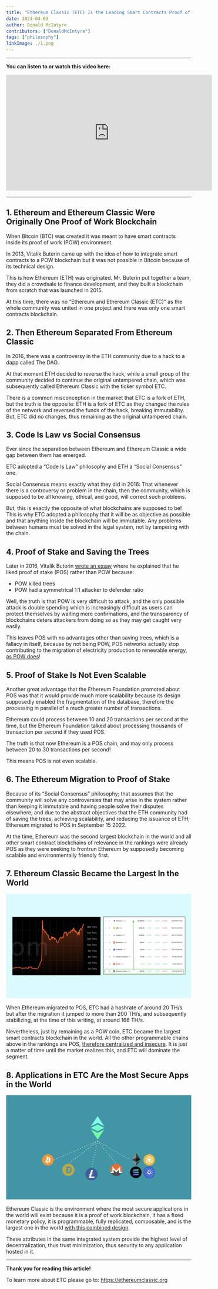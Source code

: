 ```yaml
---
title: "Ethereum Classic (ETC) Is the Leading Smart Contracts Proof of Work Blockchain In the World"
date: 2024-04-03
author: Donald McIntyre
contributors: ["DonaldMcIntyre"]
tags: ["philosophy"]
linkImage: ./1.png
---
```


---
**You can listen to or watch this video here:**

<iframe width="560" height="315" src="https://www.youtube.com/embed/BWb6gd924iA" title="YouTube video player" frameborder="0" allow="accelerometer; autoplay; clipboard-write; encrypted-media; gyroscope; picture-in-picture; web-share" allowfullscreen></iframe>

---

## 1. Ethereum and Ethereum Classic Were Originally One Proof of Work Blockchain

When Bitcoin (BTC) was created it was meant to have smart contracts inside its proof of work (POW) environment.

In 2013, Vitalik Buterin came up with the idea of how to integrate smart contracts to a POW blockchain but it was not possible in Bitcoin because of its technical design.

This is how Ethereum (ETH) was originated. Mr. Buterin put together a team, they did a crowdsale to finance development, and they built a blockchain from scratch that was launched in 2015.

At this time, there was no “Ethereum and Ethereum Classic (ETC)” as the whole community was united in one project and there was only one smart contracts blockchain.

## 2. Then Ethereum Separated From Ethereum Classic

In 2016, there was a controversy in the ETH community due to a hack to a dapp called The DAO. 

At that moment ETH decided to reverse the hack, while a small group of the community decided to continue the original untampered chain, which was subsequently called Ethereum Classic with the ticker symbol ETC.

There is a common misconception in the market that ETC is a fork of ETH, but the truth is the opposite: ETH is a fork of ETC as they changed the rules of the network and reversed the funds of the hack, breaking immutability. But, ETC did no changes, thus remaining as the original untampered chain.

## 3. Code Is Law vs Social Consensus

Ever since the separation between Ethereum and Ethereum Classic a wide gap between them has emerged.

ETC adopted a “Code Is Law” philosophy and ETH a “Social Consensus” one.

Social Consensus means exactly what they did in 2016: That whenever there is a controversy or problem in the chain, then the community, which is supposed to be all knowing, ethical, and good, will correct such problems.

But, this is exactly the opposite of what blockchains are supposed to be! This is why ETC adopted a philosophy that it will be as objective as possible and that anything inside the blockchain will be immutable. Any problems between humans must be solved in the legal system, not by tampering with the chain.  

## 4. Proof of Stake and Saving the Trees

Later in 2016, Vitalik Buterin [wrote an essay](https://medium.com/@VitalikButerin/a-proof-of-stake-design-philosophy-506585978d51) where he explained that he liked proof of stake (POS) rather than POW because:

- POW killed trees
- POW had a symmetrical 1:1 attacker to defender ratio

Well, the truth is that POW is very difficult to attack, and the only possible attack is double spending which is increasingly difficult as users can protect themselves by waiting more confirmations, and the transparency of blockchains deters attackers from doing so as they may get caught very easily.

This leaves POS with no advantages other than saving trees, which is a fallacy in itself, because by not being POW, POS networks actually stop contributing to the migration of electricity production to renewable energy, [as POW does](https://pubs.acs.org/doi/10.1021/acssuschemeng.2c06077#)!

## 5. Proof of Stake Is Not Even Scalable

Another great advantage that the Ethereum Foundation promoted about POS was that it would provide much more scalability because its design supposedly enabled the fragmentation of the database, therefore the processing in parallel of a much greater number of transactions.

Ethereum could process between 10 and 20 transactions per second at the time, but the Ethereum Foundation talked about processing thousands of transaction per second if they used POS.

The truth is that now Ethereum is a POS chain, and may only process between 20 to 30 transactions per second!

This means POS is not even scalable. 

## 6. The Ethereum Migration to Proof of Stake

Because of its “Social Consensus” philosophy; that assumes that the community will solve any controversies that may arise in the system rather than keeping it immutable and having people solve their disputes elsewhere; and due to the abstract objectives that the ETH community had of saving the trees, achieving scalability, and reducing the issuance of ETH; Ethereum migrated to POS in September 15 2022.

At the time, Ethereum was the second largest blockchain in the world and all other smart contract blockchains of relevance in the rankings were already POS as they were seeking to frontrun Ethereum by supposedly becoming scalable and environmentally friendly first.

## 7. Ethereum Classic Became the Largest In the World

![](./2.png)

When Ethereum migrated to POS, ETC had a hashrate of around 20 TH/s but after the migration it jumped to more than 200 TH/s, and subsequently stabilizing, at the time of this writing, at around 166 TH/s.

Nevertheless, just by remaining as a POW coin, ETC became the largest smart contracts blockchain in the world. All the other programmable chains above in the rankings are POS, [therefore centralized and insecure](https://ethereumclassic.org/blog/2023-12-27-ethereum-classic-at-scale-is-decentralized-ethereum-is-centralized). It is just a matter of time until the market realizes this, and ETC will dominate the segment.

## 8. Applications in ETC Are the Most Secure Apps in the World

![](./1.png)

Ethereum Classic is the environment where the most secure applications in the world will exist because it is a proof of work blockchain, it has a fixed monetary policy, it is programmable, fully replicated, composable, and is the largest one in the world [with this combined design](https://ethereumclassic.org/blog/2023-12-05-the-7-keys-to-ethereum-classic-success).

These attributes in the same integrated system provide the highest level of decentralization, thus trust minimization, thus security to any application hosted in it.

---

**Thank you for reading this article!**

To learn more about ETC please go to: https://ethereumclassic.org
